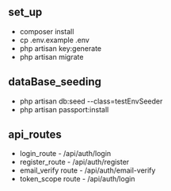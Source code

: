 ## set_up

-   composer install
-   cp .env.example .env
-   php artisan key:generate
-   php artisan migrate

## dataBase_seeding

-   php artisan db:seed --class=testEnvSeeder
-   php artisan passport:install

## api_routes

-   login_route - /api/auth/login
-   register_route - /api/auth/register
-   email_verify route - /api/auth/email-verify
-   token_scope route - /api/auth/login
